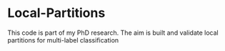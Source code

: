 # Local-Partitions
This code is part of my PhD research. The aim is built and validate local partitions for multi-label classification
